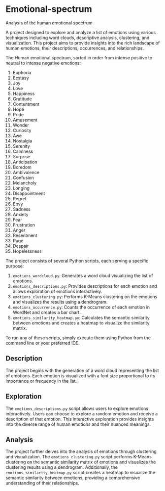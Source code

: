 # Emotional-spectrum
Analysis of the human emotional spectrum

A project designed to explore and analyze a list of emotions using various techniques including word clouds, descriptive analysis, clustering, and visualization. This project aims to provide insights into the rich landscape of human emotions, their descriptions, occurrences, and relationships.

The Human emotional spectrum, sorted in order from intense positive to neutral to intense negative emotions: 
1. Euphoria
2. Ecstasy
3. Joy
4. Love
5. Happiness
6. Gratitude
7. Contentment
8. Hope
9. Pride
10. Amusement
11. Wonder
12. Curiosity
13. Awe
14. Nostalgia
15. Serenity
16. Calmness
17. Surprise
18. Anticipation
19. Boredom
20. Ambivalence
21. Confusion
22. Melancholy
23. Longing
24. Disappointment
25. Regret
26. Envy
27. Sadness
28. Anxiety
29. Fear
30. Frustration
31. Anger
32. Resentment
33. Rage
34. Despair
35. Hopelessness

The project consists of several Python scripts, each serving a specific purpose:

1. `emotions_wordcloud.py`: Generates a word cloud visualizing the list of emotions.
2. `emotions_descriptions.py`: Provides descriptions for each emotion and allows exploration of emotions interactively.
3. `emotions_clustering.py`: Performs K-Means clustering on the emotions and visualizes the results using a dendrogram.
4. `emotions_occurrence.py`: Counts the occurrence of each emotion in WordNet and creates a bar chart.
5. `emotions_similarity_heatmap.py`: Calculates the semantic similarity between emotions and creates a heatmap to visualize the similarity matrix.

To run any of these scripts, simply execute them using Python from the command line or your preferred IDE.

## Description <a name="description"></a>
The project begins with the generation of a word cloud representing the list of emotions. Each emotion is visualized with a font size proportional to its importance or frequency in the list.

## Exploration <a name="exploration"></a>
The `emotions_descriptions.py` script allows users to explore emotions interactively. Users can choose to explore a random emotion and receive a description of that emotion. This interactive exploration provides insights into the diverse range of human emotions and their nuanced meanings.

## Analysis <a name="analysis"></a>
The project further delves into the analysis of emotions through clustering and visualization. The `emotions_clustering.py` script performs K-Means clustering on the semantic similarity matrix of emotions and visualizes the clustering results using a dendrogram. Additionally, the `emotions_similarity_heatmap.py` script creates a heatmap to visualize the semantic similarity between emotions, providing a comprehensive understanding of their relationships.
